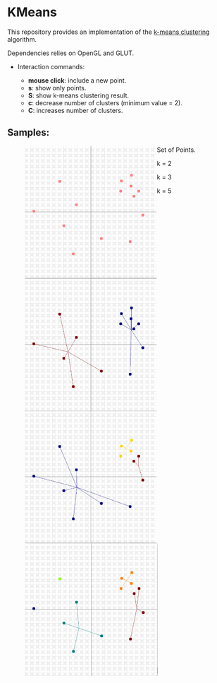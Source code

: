 # KMeans

This repository provides an implementation of the [k-means clustering](https://en.wikipedia.org/wiki/K-means_clustering) algorithm.

Dependencies relies on OpenGL and GLUT.

* Interaction commands:

  - **mouse click**: include a new point.
  - **s**: show only points.
  - **S**: show k-means clustering result.
  - **c**: decrease number of clusters (minimum value = 2).
  - **C**: increases number of clusters.

## Samples:

<figure>
  <img src="https://github.com/paulaceccon/KMeans/blob/master/Sample/points.png" style="float: left;" height="300px">
  <figcaption style="display: block;">Set of Points.</figcaption>
</figure> 

<figure>
  <img src="https://github.com/paulaceccon/KMeans/blob/master/Sample/clusters%3D2.png" style="float: left;" height="300px">
  <figcaption>k = 2</figcaption>
</figure> 

<figure>
  <img src="https://github.com/paulaceccon/KMeans/blob/master/Sample/clusters%3D3.png" style="float: left;" height="300px">
  <figcaption>k = 3</figcaption>
</figure> 

<figure>
  <img src="https://github.com/paulaceccon/KMeans/blob/master/Sample/clusters%3D5.png" style="float: left;" height="300px">
  <figcaption>k = 5</figcaption>
</figure> 

